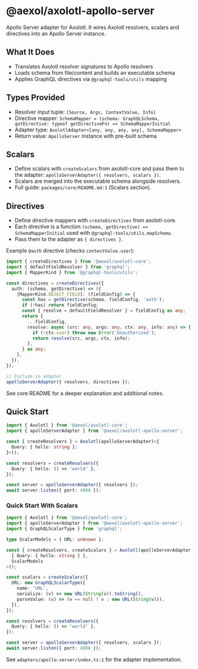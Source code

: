 # @aexol/axolotl-apollo-server

Apollo Server adapter for Axolotl. It wires Axolotl resolvers, scalars and directives into an Apollo Server instance.

## What It Does

- Translates Axolotl resolver signatures to Apollo resolvers
- Loads schema from file/content and builds an executable schema
- Applies GraphQL directives via `@graphql-tools/utils` mapping

## Types Provided

- Resolver input tuple: `[Source, Args, ContextValue, Info]`
- Directive mapper: `SchemaMapper = (schema: GraphQLSchema, getDirective: typeof getDirectiveFn) => SchemaMapperInitial`
- Adapter type: `AxolotlAdapter<[any, any, any, any], SchemaMapper>`
- Return value: `ApolloServer` instance with pre-built schema

## Scalars

- Define scalars with `createScalars` from axolotl-core and pass them to the adapter: `apolloServerAdapter({ resolvers, scalars })`.
- Scalars are merged into the executable schema alongside resolvers.
- Full guide: `packages/core/README.md:1` (Scalars section).

## Directives

- Define directive mappers with `createDirectives` from axolotl-core.
- Each directive is a function `(schema, getDirective) => SchemaMapperInitial` used with `@graphql-tools/utils.mapSchema`.
- Pass them to the adapter as `{ directives }`.

Example `@auth` directive (checks `contextValue.user`):

```ts
import { createDirectives } from '@aexol/axolotl-core';
import { defaultFieldResolver } from 'graphql';
import { MapperKind } from '@graphql-tools/utils';

const directives = createDirectives({
  auth: (schema, getDirective) => ({
    [MapperKind.OBJECT_FIELD]: (fieldConfig) => {
      const has = getDirective(schema, fieldConfig, 'auth');
      if (!has) return fieldConfig;
      const { resolve = defaultFieldResolver } = fieldConfig as any;
      return {
        ...fieldConfig,
        resolve: async (src: any, args: any, ctx: any, info: any) => {
          if (!ctx.user) throw new Error('Unauthorized');
          return resolve(src, args, ctx, info);
        },
      } as any;
    },
  }),
});

// Include in adapter
apolloServerAdapter({ resolvers, directives });
```

See core README for a deeper explanation and additional notes.

## Quick Start

```ts
import { Axolotl } from '@aexol/axolotl-core';
import { apolloServerAdapter } from '@aexol/axolotl-apollo-server';

const { createResolvers } = Axolotl(apolloServerAdapter)<{
  Query: { hello: string };
}>();

const resolvers = createResolvers({
  Query: { hello: () => 'world' },
});

const server = apolloServerAdapter({ resolvers });
await server.listen({ port: 4000 });
```

### Quick Start With Scalars

```ts
import { Axolotl } from '@aexol/axolotl-core';
import { apolloServerAdapter } from '@aexol/axolotl-apollo-server';
import { GraphQLScalarType } from 'graphql';

type ScalarModels = { URL: unknown };

const { createResolvers, createScalars } = Axolotl(apolloServerAdapter)<
  { Query: { hello: string } },
  ScalarModels
>();

const scalars = createScalars({
  URL: new GraphQLScalarType({
    name: 'URL',
    serialize: (v) => new URL(String(v)).toString(),
    parseValue: (v) => (v == null ? v : new URL(String(v))),
  }),
});

const resolvers = createResolvers({
  Query: { hello: () => 'world' },
});

const server = apolloServerAdapter({ resolvers, scalars });
await server.listen({ port: 4000 });
```

See `adapters/apollo-server/index.ts:1` for the adapter implementation.
